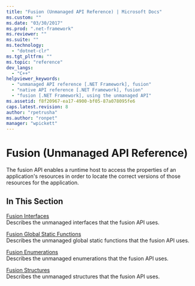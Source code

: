 ```yaml
---
title: "Fusion (Unmanaged API Reference) | Microsoft Docs"
ms.custom: ""
ms.date: "03/30/2017"
ms.prod: ".net-framework"
ms.reviewer: ""
ms.suite: ""
ms.technology: 
  - "dotnet-clr"
ms.tgt_pltfrm: ""
ms.topic: "reference"
dev_langs: 
  - "C++"
helpviewer_keywords: 
  - "unmanaged API reference [.NET Framework], fusion"
  - "native API reference [.NET Framework], fusion"
  - "fusion [.NET Framework], using the unmanaged API"
ms.assetid: f8f20967-ea17-4900-bf05-87a078095fe6
caps.latest.revision: 8
author: "rpetrusha"
ms.author: "ronpet"
manager: "wpickett"
---
```

# Fusion (Unmanaged API Reference)
The fusion API enables a runtime host to access the properties of an application's resources in order to locate the correct versions of those resources for the application.  
  
## In This Section  
 [Fusion Interfaces](../../../../docs/framework/unmanaged-api/fusion/fusion-interfaces.md)  
 Describes the unmanaged interfaces that the fusion API uses.  
  
 [Fusion Global Static Functions](../../../../docs/framework/unmanaged-api/fusion/fusion-global-static-functions.md)  
 Describes the unmanaged global static functions that the fusion API uses.  
  
 [Fusion Enumerations](../../../../docs/framework/unmanaged-api/fusion/fusion-enumerations.md)  
 Describes the unmanaged enumerations that the fusion API uses.  
  
 [Fusion Structures](../../../../docs/framework/unmanaged-api/fusion/fusion-structures.md)  
 Describes the unmanaged structures that the fusion API uses.